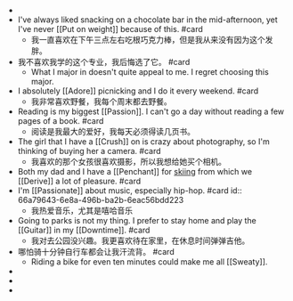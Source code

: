 -
- I've always liked snacking on a chocolate bar in the mid-afternoon, yet I've never [[Put on weight]] because of this. #card
	- 我一直喜欢在下午三点左右吃根巧克力棒，但是我从来没有因为这个发胖。
- 我不喜欢我学的这个专业，我后悔选了它。 #card
	- What I major in doesn't quite appeal to me. I regret choosing this major.
- I absolutely [[Adore]] picnicking and I do it every weekend. #card
	- 我非常喜欢野餐，我每个周末都去野餐。
- Reading is my biggest [[Passion]]. I can't go a day without reading a few pages of a book. #card
	- 阅读是我最大的爱好，我每天必须得读几页书。
- The girl that I have a [[Crush]] on is crazy about photography, so I'm thinking of buying her a camera. #card
	- 我喜欢的那个女孩很喜欢摄影，所以我想给她买个相机。
- Both my dad and I have a [[Penchant]] for [skiing]([[Ski]]) from which we [[Derive]] a lot of pleasure. #card
- I'm [[Passionate]] about music, especially hip-hop. #card
  id:: 66a79643-6e8a-496b-ba2b-6eac56bdd223
	- 我热爱音乐，尤其是嘻哈音乐
- Going to parks is not my thing. I prefer to stay home and play the [[Guitar]] in my [[Downtime]]. #card
	- 我对去公园没兴趣。我更喜欢待在家里，在休息时间弹弹吉他。
- 哪怕骑十分钟自行车都会让我汗流背。 #card
	- Riding a bike for even ten minutes could make me all [[Sweaty]].
-
-
-